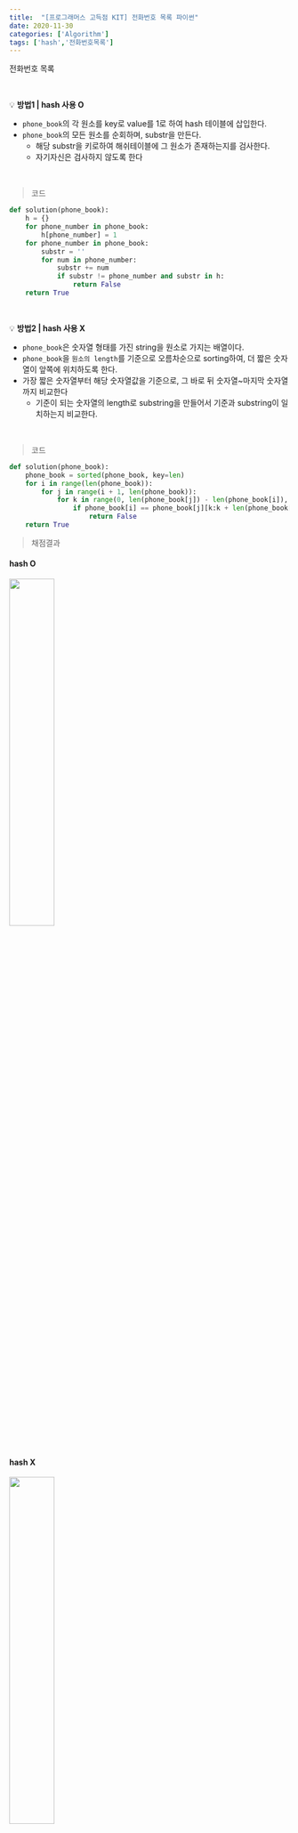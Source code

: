 ```yaml
---
title:  "[프로그래머스 고득점 KIT] 전화번호 목록 파이썬"
date: 2020-11-30
categories: ['Algorithm']
tags: ['hash','전화번호목록']
---
```


전화번호 목록

<br>

:bulb: **방법1 | hash 사용 O**<br>
- `phone_book`의 각 원소를 key로 value를 1로 하여 hash 테이블에 삽입한다.
- `phone_book`의 모든 원소를 순회하며, substr을 만든다.
   - 해당 substr을 키로하여 해쉬테이블에 그 원소가 존재하는지를 검사한다.
   - 자기자신은 검사하지 않도록 한다

<br>

> 코드

```python
def solution(phone_book):
    h = {}
    for phone_number in phone_book:
        h[phone_number] = 1
    for phone_number in phone_book:
        substr = ''
        for num in phone_number:
            substr += num
            if substr != phone_number and substr in h:
                return False
    return True
```

<br>

:bulb: **방법2 | hash 사용 X**<br>
- `phone_book`은 숫자열 형태를 가진 string을 원소로 가지는 배열이다.
- `phone_book`을 `원소의 length`를 기준으로 오름차순으로 sorting하여, 더 짧은 숫자열이 앞쪽에 위치하도록 한다.
- 가장 짧은 숫자열부터 해당 숫자열값을 기준으로, 그 바로 뒤 숫자열~마지막 숫자열까지 비교한다
   - 기준이 되는 숫자열의 length로 substring을 만들어서 기준과 substring이 일치하는지 비교한다.

<br>

> 코드

```python
def solution(phone_book):
    phone_book = sorted(phone_book, key=len)
    for i in range(len(phone_book)):
        for j in range(i + 1, len(phone_book)):
            for k in range(0, len(phone_book[j]) - len(phone_book[i]), len(phone_book[i])):
                if phone_book[i] == phone_book[j][k:k + len(phone_book[i])]:
                    return False
    return True
```


> 채점결과 <br>
#### hash O<br>

<img src="https://user-images.githubusercontent.com/62331803/100557003-6f3d7700-32e9-11eb-936a-cbf96e9b1e39.png" width="40%">
<br>

#### hash X<br>

<img src="https://user-images.githubusercontent.com/62331803/100557187-bd06af00-32ea-11eb-9345-dfecea24e5d9.png" width="40%">
<br>
